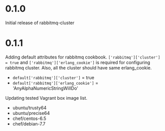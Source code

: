 # 0.1.0

Initial release of rabbitmq-cluster

# 0.1.1

Adding default attributes for rabbitmq cookbook.
`['rabbitmq']['cluster'] = true` and `['rabbitmq']['erlang_cookie']` is required for configuring rabbitmq cluster. Also, all the cluster should have same erlang_cookie.
- `default['rabbitmq']['cluster']` = true
- `default['rabbitmq']['erlang_cookie']` = 'AnyAlphaNumericStringWillDo'

Updating tested Vagrant box image list.
- ubuntu/trusty64
- ubuntu/precise64
- chef/centos-6.5
- chef/debian-7.7